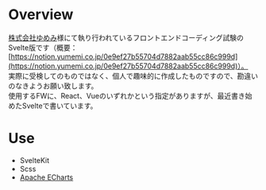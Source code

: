 # Overview
[株式会社ゆめみ](https://www.yumemi.co.jp)様にて執り行われているフロントエンドコーディング試験のSvelte版です（概要：[https://notion.yumemi.co.jp/0e9ef27b55704d7882aab55cc86c999d](https://notion.yumemi.co.jp/0e9ef27b55704d7882aab55cc86c999d)）。<br> 
実際に受検してのものではなく、個人で趣味的に作成したものですので、勘違いのなきようお願い致します。<br>
使用するFWに、React、Vueのいずれかという指定がありますが、最近書き始めたSvelteで書いています。<br>

# Use
- SvelteKit
- Scss
- [Apache ECharts](https://echarts.apache.org/en/index.html)
